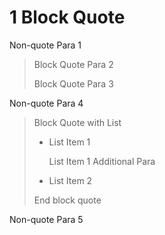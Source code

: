 # 1 Block Quote #

Non-quote Para 1

> Block Quote Para 2
>
> Block Quote Para 3
>

Non-quote Para 4

> Block Quote with List
>
> 
> 
> * List Item 1
> 
>     List Item 1 Additional Para
> 
> * List Item 2
> 
>
> End block quote
>

Non-quote Para 5